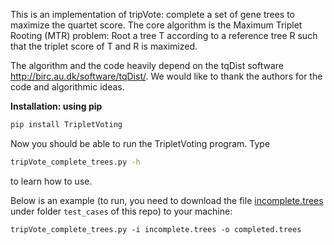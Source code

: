 This is an implementation of tripVote: complete a set of gene trees to maximize the quartet score.
The core algorithm is the Maximum Triplet Rooting (MTR) problem:
    Root a tree T according to a reference tree R such that the triplet score of T and R is maximized.

The algorithm and the code heavily depend on the tqDist software http://birc.au.dk/software/tqDist/. 
We would like to thank the authors for the code and algorithmic ideas.

**Installation: using pip**

```bash
pip install TripletVoting
```

Now you should be able to run the TripletVoting program. Type 

``` bash
tripVote_complete_trees.py -h
```

to learn how to use.

Below is an example (to run, you need to download the file [incomplete.trees](test_cases/incomplete.trees) under folder `test_cases` of this repo) to your machine:

```
tripVote_complete_trees.py -i incomplete.trees -o completed.trees
```
